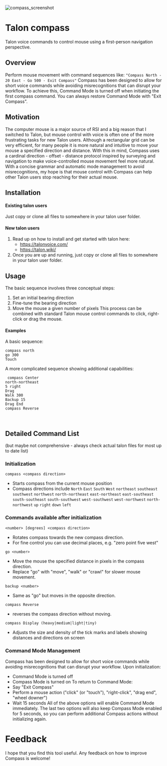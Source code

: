 ![compass_screenshot](https://github.com/user-attachments/assets/186c40be-2914-420a-a33d-baa23f0cb43b)

# Talon compass
Talon voice commands to control mouse using a first-person navigation perspective.
## Overview
Perform mouse movement with command sequences like:
``` "Compass North - 20 East - Go 500 - Exit Compass" ```
Compass has been designed to allow for short voice commands while avoiding misrecognitions that can disrupt your workflow. To achieve this, Command Mode is turned off when initiating the first compass command. You can always restore Command Mode with "Exit Compass".
## Motivation
The computer mouse is a major source of RSI and a big reason that I switched to Talon, but mouse control with voice is often one of the more frustrating tasks for new Talon users. Although a rectangular grid can be very efficient, for many people it is more natural and intuitive to move your mouse a specified direction and distance. With this in mind, Compass uses a cardinal direction - offset - distance protocol inspired by surveying and navigation to make voice-controlled mouse movement feel more natural. With a concise grammar and automatic mode management to avoid misrecognitions, my hope is that mouse control with Compass can help other Talon users stop reaching for their actual mouse.
## Installation
#### Existing talon users
Just copy or clone all files to somewhere in your talon user folder. 
#### New talon users
1. Read up on how to install and get started with talon here:
   - https://talonvoice.com/
   - https://talon.wiki/
2. Once you are up and running, just copy or clone all files to somewhere in your talon user folder. 
## Usage
The basic sequence involves three conceptual steps:
  1. Set an initial bearing direction
  2. Fine-tune the bearing direction 
  3. Move the mouse a given number of pixels
This process can be combined with standard Talon mouse control commands to click, right-click or drag the mouse. 

#### Examples
A basic sequence:  

``` compass north ```  
``` go 300 ```  
``` Touch ```  

A more complicated sequence showing additional capabilities:

``` compass Center```  
``` north-northeast ```  
``` 5 right ```  
``` Drag ```  
``` Walk 300 ```  
``` Backup 15 ```  
``` Drag End ```  
``` compass Reverse ```  

<br/>

## Detailed Command List
(but maybe not comprehensive - always check actual talon files for most up to date list)

### Initialization
``` compass <compass direction> ```  
  * Starts compass from the current mouse position 
  * Compass directions include ```North``` ```East``` ```South``` ```West``` ```northeast``` ```southeast``` ```southwest``` ```northwest``` ```north-northeast``` ```east-northeast``` ```east-southeast``` ```south-southeast``` ```south-southwest``` ```west-southwest``` ```west-northwest``` ```north-northwest``` ```up``` ```right``` ```down``` ```left```  

### Commands available after initialization
``` <number> [degrees] <compass direction> ```
  * Rotates compass towards the new compass direction.
  * For fine control you can use decimal places, e.g. "zero point five west"

``` go <number> ```  
  * Move the mouse the specified distance in pixels in the compass direction.
  * Replace "go" with "move", "walk" or "crawl" for slower mouse movement.

``` backup <number> ```
  * Same as "go" but moves in the opposite direction.

``` compass Reverse ```
  * reverses the compass direction without moving.

``` compass Display (heavy|medium|light|tiny) ```
  * Adjusts the size and density of the tick marks and labels showing distances and directions on screen

### Command Mode Management
Compass has been designed to allow for short voice commands while avoiding misrecognitions that can disrupt your workflow. Upon initialization:
  * Command Mode is turned off 
  * Compass Mode is turned on
To return to Command Mode:
  * Say "Exit Compass"
  * Perform a mouse action ("click" (or "touch"), "right-click", "drag end", "wheel downer")
  * Wait 15 seconds
All of the above options will enable Command Mode immediately. The last two options will also keep Compass Mode enabled for 5 seconds, so you can perform additional Compass actions without initializing again.
  

# Feedback
I hope that you find this tool useful. Any feedback on how to improve Compass is welcome!
